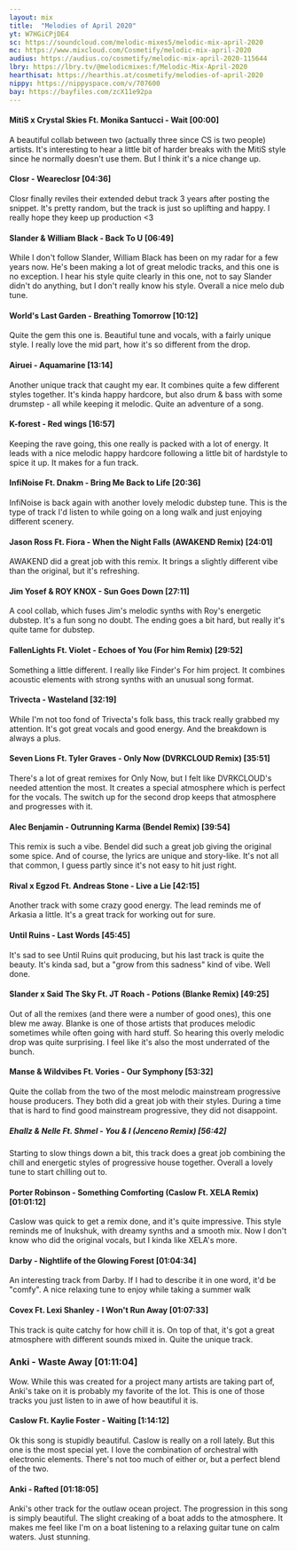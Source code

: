 ```yaml
---
layout: mix
title:  "Melodies of April 2020"
yt: W7HGiCPjDE4
sc: https://soundcloud.com/melodic-mixes5/melodic-mix-april-2020
mc: https://www.mixcloud.com/Cosmetify/melodic-mix-april-2020
audius: https://audius.co/cosmetify/melodic-mix-april-2020-115644
lbry: https://lbry.tv/@melodicmixes:f/Melodic-Mix-April-2020
hearthisat: https://hearthis.at/cosmetify/melodies-of-april-2020
nippy: https://nippyspace.com/v/707600
bay: https://bayfiles.com/zcX11e92pa
---
```


#### MitiS x Crystal Skies Ft. Monika Santucci - Wait [00:00]
A beautiful collab between two (actually three since CS is two people) artists. It's interesting to hear a little bit of harder breaks with the MitiS style since he normally doesn't use them. But I think it's a nice change up.

#### Closr - Weareclosr [04:36]
Closr finally reviles their extended debut track 3 years after posting the snippet. It's pretty random, but the track is just so uplifting and happy. I really hope they keep up production <3

#### Slander & William Black - Back To U [06:49]
While I don't follow Slander, William Black has been on my radar for a few years now. He's been making a lot of great melodic tracks, and this one is no exception. I hear his style quite clearly in this one, not to say Slander didn't do anything, but I don't really know his style. Overall a nice melo dub tune.

#### World's Last Garden - Breathing Tomorrow [10:12]
Quite the gem this one is. Beautiful tune and vocals, with a fairly unique style. I really love the mid part, how it's so different from the drop.

#### Airuei - Aquamarine [13:14]
Another unique track that caught my ear. It combines quite a few different styles together. It's kinda happy hardcore, but also drum & bass with some drumstep - all while keeping it melodic. Quite an adventure of a song.

#### K-forest - Red wings [16:57]
Keeping the rave going, this one really is packed with a lot of energy. It leads with a nice melodic happy hardcore following a little bit of hardstyle to spice it up. It makes for a fun track.

#### InfiNoise Ft. Dnakm - Bring Me Back to Life [20:36]
InfiNoise is back again with another lovely melodic dubstep tune. This is the type of track I'd listen to while going on a long walk and just enjoying different scenery.

#### Jason Ross Ft. Fiora - When the Night Falls (AWAKEND Remix) [24:01]
AWAKEND did a great job with this remix. It brings a slightly different vibe than the original, but it's refreshing.

#### Jim Yosef & ROY KNOX - Sun Goes Down [27:11]
A cool collab, which fuses Jim's melodic synths with Roy's energetic dubstep. It's a fun song no doubt. The ending goes a bit hard, but really it's quite tame for dubstep.

#### FallenLights Ft. Violet - Echoes of You (For him Remix) [29:52]
Something a little different. I really like Finder's For him project. It combines acoustic elements with strong synths with an unusual song format.

#### Trivecta - Wasteland [32:19]
While I'm not too fond of Trivecta's folk bass, this track really grabbed my attention. It's got great vocals and good energy. And the breakdown is always a plus.

#### Seven Lions Ft. Tyler Graves - Only Now (DVRKCLOUD Remix) [35:51]
There's a lot of great remixes for Only Now, but I felt like DVRKCLOUD's needed attention the most. It creates a special atmosphere which is perfect for the vocals. The switch up for the second drop keeps that atmosphere and progresses with it.

#### Alec Benjamin - Outrunning Karma (Bendel Remix) [39:54]
This remix is such a vibe. Bendel did such a great job giving the original some spice. And of course, the lyrics are unique and story-like. It's not all that common, I guess partly since it's not easy to hit just right.

#### Rival x Egzod Ft. Andreas Stone - Live a Lie [42:15]
Another track with some crazy good energy. The lead reminds me of Arkasia a little. It's a great track for working out for sure.

#### Until Ruins - Last Words [45:45]
It's sad to see Until Ruins quit producing, but his last track is quite the beauty. It's kinda sad, but a "grow from this sadness" kind of vibe. Well done.

#### Slander x Said The Sky Ft. JT Roach - Potions (Blanke Remix) [49:25]
Out of all the remixes (and there were a number of good ones), this one blew me away. Blanke is one of those artists that produces melodic sometimes while often going with hard stuff. So hearing this overly melodic drop was quite surprising. I feel like it's also the most underrated of the bunch.

#### Manse & Wildvibes Ft. Vories - Our Symphony [53:32]
Quite the collab from the two of the most melodic mainstream progressive house producers. They both did a great job with their styles. During a time that is hard to find good mainstream progressive, they did not disappoint.

##### Ehallz & Nelle Ft. Shmel - You & I (Jenceno Remix) [56:42]
Starting to slow things down a bit, this track does a great job combining the chill and energetic styles of progressive house together. Overall a lovely tune to start chilling out to.

#### Porter Robinson - Something Comforting (Caslow Ft. XELA Remix) [01:01:12]
Caslow was quick to get a remix done, and it's quite impressive. This style reminds me of Inukshuk, with dreamy synths and a smooth mix. Now I don't know who did the original vocals, but I kinda like XELA's more.

#### Darby - Nightlife of the Glowing Forest [01:04:34]
An interesting track from Darby. If I had to describe it in one word, it'd be "comfy". A nice relaxing tune to enjoy while taking a summer walk

#### Covex Ft. Lexi Shanley - I Won't Run Away [01:07:33]
This track is quite catchy for how chill it is. On top of that, it's got a great atmosphere with different sounds mixed in. Quite the unique track.

### Anki - Waste Away [01:11:04]
Wow. While this was created for a project many artists are taking part of, Anki's take on it is probably my favorite of the lot. This is one of those tracks you just listen to in awe of how beautiful it is.

#### Caslow Ft. Kaylie Foster - Waiting [1:14:12]
Ok this song is stupidly beautiful. Caslow is really on a roll lately. But this one is the most special yet. I love the combination of orchestral with electronic elements. There's not too much of either or, but a perfect blend of the two.

#### Anki - Rafted [01:18:05]
Anki's other track for the outlaw ocean project. The progression in this song is simply beautiful. The slight creaking of a boat adds to the atmosphere. It makes me feel like I'm on a boat listening to a relaxing guitar tune on calm waters. Just stunning.